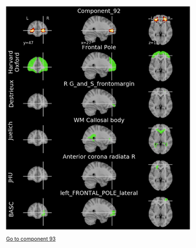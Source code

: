 ![92](preliminary/92.jpg "Component 92")

[Go to component 93](https://parietal-inria.github.io/MODL_atlas/256/93 "Component 93")
